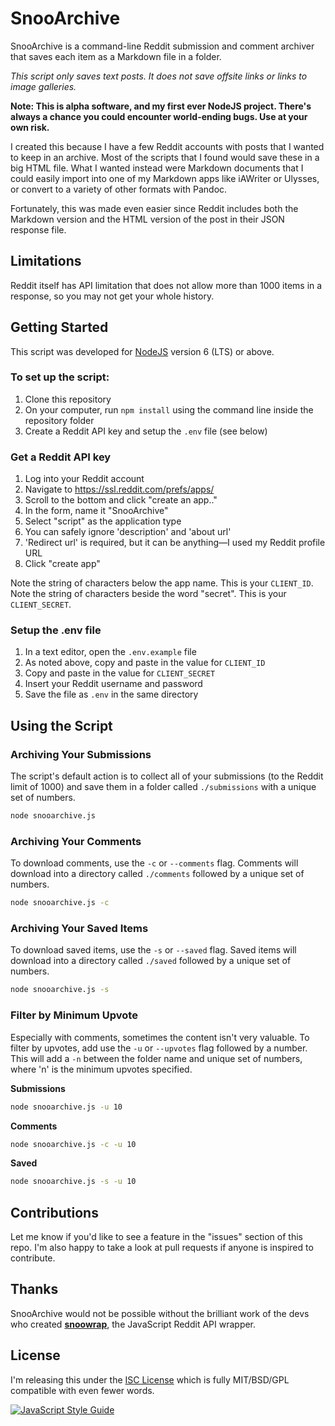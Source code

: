 # SnooArchive

SnooArchive is a command-line Reddit submission and comment archiver that saves each item as a Markdown file in a folder.

_This script *only* saves text posts. It does not save offsite links or links to image galleries._

**Note: This is alpha software, and my first ever NodeJS project. There's always a chance you could encounter world-ending bugs. Use at your own risk.**

I created this because I have a few Reddit accounts with posts that I wanted to keep in an archive. Most of the scripts that I found would save these in a big HTML file. What I wanted instead were Markdown documents that I could easily import into one of my Markdown apps like iAWriter or Ulysses, or convert to a variety of other formats with Pandoc.

Fortunately, this was made even easier since Reddit includes both the Markdown version and the HTML version of the post in their JSON response file.

## Limitations

Reddit itself has API limitation that does not allow more than 1000 items in a response, so you may not get your whole history.

## Getting Started

This script was developed for [NodeJS](https://nodejs.org) version 6 (LTS) or above.

### To set up the script:

1. Clone this repository
2. On your computer, run `npm install` using the command line inside the repository folder
3. Create a Reddit API key and setup the `.env` file (see below)

### Get a Reddit API key

1. Log into your Reddit account
2. Navigate to https://ssl.reddit.com/prefs/apps/
3. Scroll to the bottom and click "create an app.."
4. In the form, name it "SnooArchive"
5. Select "script" as the application type
6. You can safely ignore 'description' and 'about url'
8. 'Redirect url' is required, but it can be anything—I used my Reddit profile URL
9. Click "create app"

Note the string of characters below the app name. This is your `CLIENT_ID`.
Note the string of characters beside the word "secret". This is your `CLIENT_SECRET`.

### Setup the .env file

1. In a text editor, open the `.env.example` file
2. As noted above, copy and paste in the value for `CLIENT_ID`
3. Copy and paste in the value for `CLIENT_SECRET`
4. Insert your Reddit username and password
5. Save the file as `.env` in the same directory

## Using the Script

### Archiving Your Submissions

The script's default action is to collect all of your submissions (to the Reddit limit of 1000) and save them in a folder called `./submissions` with a unique set of numbers.

```bash
node snooarchive.js
```

### Archiving Your Comments

To download comments, use the `-c` or `--comments` flag. Comments will download into a directory called `./comments` followed by a unique set of numbers.

```bash
node snooarchive.js -c
```

### Archiving Your Saved Items

To download saved items, use the `-s` or `--saved` flag. Saved items will download into a directory called `./saved` followed by a unique set of numbers.

```bash
node snooarchive.js -s
```

### Filter by Minimum Upvote

Especially with comments, sometimes the content isn't very valuable. To filter by upvotes, add use the `-u` or `--upvotes` flag followed by a number. This will add a `-n` between the folder name and unique set of numbers, where 'n' is the minimum upvotes specified.

**Submissions**
```bash
node snooarchive.js -u 10
```

**Comments**
```bash
node snooarchive.js -c -u 10
```

**Saved**
```bash
node snooarchive.js -s -u 10
```

## Contributions

Let me know if you'd like to see a feature in the "issues" section of this repo. I'm also happy to take a look at pull requests if anyone is inspired to contribute.

## Thanks

SnooArchive would not be possible without the brilliant work of the devs who created [**snoowrap**](https://github.com/not-an-aardvark/snoowrap), the JavaScript Reddit API wrapper.

## License

I'm releasing this under the [ISC License](https://en.wikipedia.org/wiki/ISC_license) which is fully MIT/BSD/GPL compatible with even fewer words.

[![JavaScript Style Guide](https://cdn.rawgit.com/standard/standard/master/badge.svg)](https://github.com/standard/standard)
